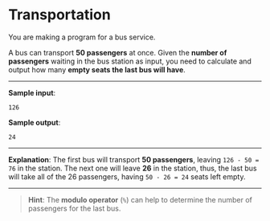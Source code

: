 # Transportation

You are making a program for a bus service.

A bus can transport **50 passengers** at once. Given the **number of passengers** waiting in the bus station as input, you need to calculate and output how many **empty seats the last bus will have**.

---

**Sample input**: 
```
126
```

**Sample output**: 
```
24
```

---

**Explanation**: The first bus will transport **50 passengers**, leaving `126 - 50 = 76` in the station. The next one will leave **26** in the station, thus, the last bus will take all of the 26 passengers, having `50 - 26 = 24` seats left empty.

---

>**Hint**: The **modulo operator** (`%`) can help to determine the number of passengers for the last bus.
